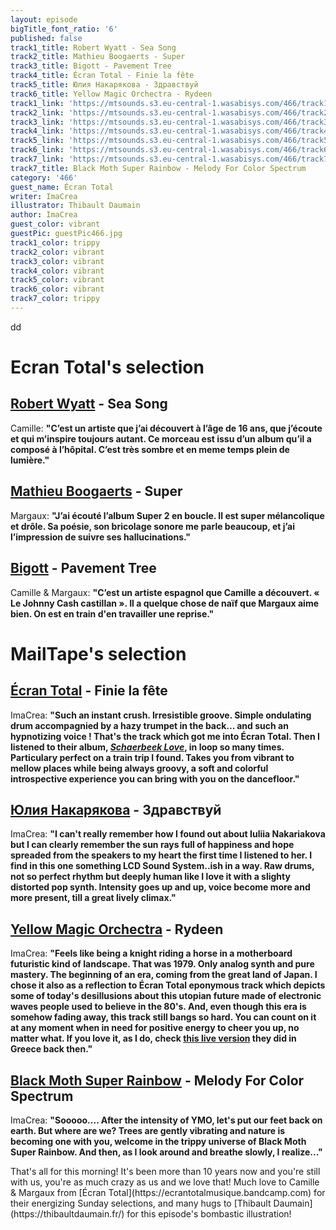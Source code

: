 ```yaml
---
layout: episode
bigTitle_font_ratio: '6'
published: false
track1_title: Robert Wyatt - Sea Song
track2_title: Mathieu Boogaerts - Super
track3_title: Bigott - Pavement Tree
track4_title: Écran Total - Finie la fête
track5_title: Юлия Накарякова - Здравствуй
track6_title: Yellow Magic Orchectra - Rydeen
track1_link: 'https://mtsounds.s3.eu-central-1.wasabisys.com/466/track1.mp3'
track2_link: 'https://mtsounds.s3.eu-central-1.wasabisys.com/466/track2.mp3'
track3_link: 'https://mtsounds.s3.eu-central-1.wasabisys.com/466/track3.mp3'
track4_link: 'https://mtsounds.s3.eu-central-1.wasabisys.com/466/track4.mp3'
track5_link: 'https://mtsounds.s3.eu-central-1.wasabisys.com/466/track5.mp3'
track6_link: 'https://mtsounds.s3.eu-central-1.wasabisys.com/466/track6.mp3'
track7_link: 'https://mtsounds.s3.eu-central-1.wasabisys.com/466/track7.mp3'
track7_title: Black Moth Super Rainbow - Melody For Color Spectrum
category: '466'
guest_name: Écran Total
writer: ImaCrea
illustrator: Thibault Daumain
author: ImaCrea
guest_color: vibrant
guestPic: guestPic466.jpg
track1_color: trippy
track2_color: vibrant
track3_color: vibrant
track4_color: vibrant
track5_color: vibrant
track6_color: vibrant
track7_color: trippy
---
```

<p id="introduction"> dd
</p>

# Ecran Total's selection

## [Robert Wyatt](https://fr.wikipedia.org/wiki/Robert_Wyatt) - Sea Song
Camille: **"**C’est un artiste que j’ai découvert à l’âge de 16 ans, que j’écoute et qui m’inspire toujours autant. Ce morceau est issu d’un album qu’il a composé à l’hôpital. C’est très sombre et en meme temps plein de lumière.**"**

## [Mathieu Boogaerts](https://mathieuboogaerts.com/) - Super
Margaux: **"**J’ai écouté l’album Super 2 en boucle. Il est super mélancolique et drôle. Sa poésie, son bricolage sonore me parle beaucoup, et j’ai l’impression de suivre ses hallucinations.**"**

## [Bigott](https://bigottband.bandcamp.com/album/pavement-tree) - Pavement Tree
Camille & Margaux: **"**C’est un artiste espagnol que Camille a découvert. « Le Johnny Cash castillan ». Il a quelque chose de naïf que Margaux aime bien. On est en train d'en travailler une reprise.**"**


# MailTape's selection

## [Écran Total](https://ecrantotalmusique.bandcamp.com) - Finie la fête
ImaCrea: **"**Such an instant crush. Irresistible groove. Simple ondulating drum accompagnied by a hazy trumpet in the back... and such an hypnotizing voice ! That's the track which got me into Écran Total. Then I listened to their album, _[Schaerbeek Love](https://ecrantotalmusique.bandcamp.com/album/schaerbeek-love)_, in loop so many times. Particulary perfect on a train trip I found. Takes you from vibrant to mellow places while being always groovy, a soft and colorful introspective experience you can bring with you on the dancefloor.**"**

## [Юлия Накарякова](https://iuliia-nakariakova.bandcamp.com/album/-) - Здравствуй
ImaCrea: **"**I can't really remember how I found out about Iuliia Nakariakova but I can clearly remember the sun rays full of happiness and hope spreaded from the speakers to my heart the first time I listened to her. I find in this one something LCD Sound System..ish in a way. Raw drums, not so perfect rhythm but deeply human like I love it with a slighty distorted pop synth. Intensity goes up and up, voice become more and more present, till a great lively climax.**"**

## [Yellow Magic Orchectra](https://en.wikipedia.org/wiki/Yellow_Magic_Orchestra) - Rydeen
ImaCrea: **"**Feels like being a knight riding a horse in a motherboard futuristic kind of landscape. That was 1979. Only analog synth and pure mastery. The beginning of an era, coming from the great land of Japan. I chose it also as a reflection to Écran Total eponymous track which depicts some of today's desillusions about this utopian future made of electronic waves people used to believe in the 80's. And, even though this era is somehow fading away, this track still bangs so hard. You can count on it at any moment when in need for positive energy to cheer you up, no matter what. If you love it, as I do, check [this live version](https://youtube.076.ne.jp/watch?v=9OQ-b2l-NCk) they did in Greece back then.**"**

## [Black Moth Super Rainbow](https://blackmothsuperrainbow.bandcamp.com) - Melody For Color Spectrum
ImaCrea: **"**Sooooo.... After the intensity of YMO, let's put our feet back on earth. But where are we? Trees are gently vibrating and nature is becoming one with you, welcome in the trippy universe of Black Moth Super Rainbow. And then, as I look around and breathe slowly, I realize...**"**


<p id="outroduction">That's all for this morning! It's been more than 10 years now and you're still with us, you're as much crazy as us and we love that! Much love to Camille & Margaux from [Écran Total](https://ecrantotalmusique.bandcamp.com) for their energizing Sunday selections, and many hugs to [Thibault Daumain](https://thibaultdaumain.fr/) for this episode's bombastic illustration!</p>
